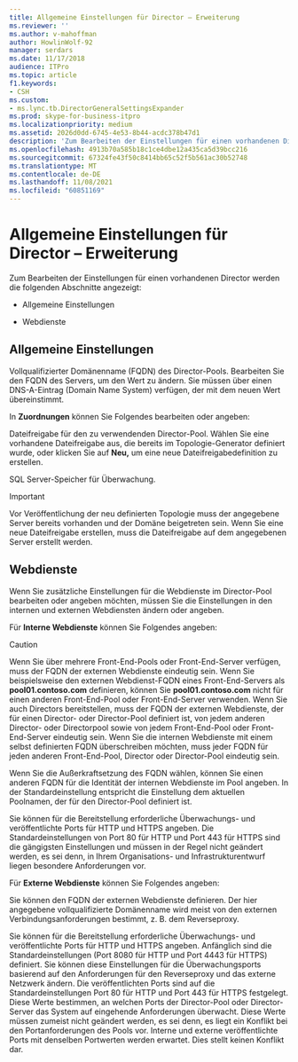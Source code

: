 ```yaml
---
title: Allgemeine Einstellungen für Director – Erweiterung
ms.reviewer: ''
ms.author: v-mahoffman
author: HowlinWolf-92
manager: serdars
ms.date: 11/17/2018
audience: ITPro
ms.topic: article
f1.keywords:
- CSH
ms.custom:
- ms.lync.tb.DirectorGeneralSettingsExpander
ms.prod: skype-for-business-itpro
ms.localizationpriority: medium
ms.assetid: 2026d0dd-6745-4e53-8b44-acdc378b47d1
description: 'Zum Bearbeiten der Einstellungen für einen vorhandenen Director werden die folgenden Abschnitte angezeigt:'
ms.openlocfilehash: 4913b70a585b18c1ce4dbe12a435ca5d39bcc216
ms.sourcegitcommit: 67324fe43f50c8414bb65c52f5b561ac30b52748
ms.translationtype: MT
ms.contentlocale: de-DE
ms.lasthandoff: 11/08/2021
ms.locfileid: "60851169"
---
```

# <a name="director-general-settings-expander"></a>Allgemeine Einstellungen für Director – Erweiterung
 
Zum Bearbeiten der Einstellungen für einen vorhandenen Director werden die folgenden Abschnitte angezeigt:
  
- Allgemeine Einstellungen
    
- Webdienste
    


## <a name="general-settings"></a>Allgemeine Einstellungen

Vollqualifizierter Domänenname (FQDN) des Director-Pools. Bearbeiten Sie den FQDN des Servers, um den Wert zu ändern. Sie müssen über einen DNS-A-Eintrag (Domain Name System) verfügen, der mit dem neuen Wert übereinstimmt.
  
In **Zuordnungen** können Sie Folgendes bearbeiten oder angeben:
  
Dateifreigabe für den zu verwendenden Director-Pool. Wählen Sie eine vorhandene Dateifreigabe aus, die bereits im Topologie-Generator definiert wurde, oder klicken Sie auf **Neu,** um eine neue Dateifreigabedefinition zu erstellen.
  
SQL Server-Speicher für Überwachung.
  
> [!IMPORTANT]
> Vor Veröffentlichung der neu definierten Topologie muss der angegebene Server bereits vorhanden und der Domäne beigetreten sein. Wenn Sie eine neue Dateifreigabe erstellen, muss die Dateifreigabe auf dem angegebenen Server erstellt werden. 
  
## <a name="web-services"></a>Webdienste

Wenn Sie zusätzliche Einstellungen für die Webdienste im Director-Pool bearbeiten oder angeben möchten, müssen Sie die Einstellungen in den internen und externen Webdiensten ändern oder angeben.
  
Für **Interne Webdienste** können Sie Folgendes angeben:
  
> [!CAUTION]
> Wenn Sie über mehrere Front-End-Pools oder Front-End-Server verfügen, muss der FQDN der externen Webdienste eindeutig sein. Wenn Sie beispielsweise den externen Webdienst-FQDN eines Front-End-Servers als **pool01.contoso.com** definieren, können Sie **pool01.contoso.com** nicht für einen anderen Front-End-Pool oder Front-End-Server verwenden. Wenn Sie auch Directors bereitstellen, muss der FQDN der externen Webdienste, der für einen Director- oder Director-Pool definiert ist, von jedem anderen Director- oder Directorpool sowie von jedem Front-End-Pool oder Front-End-Server eindeutig sein. Wenn Sie die internen Webdienste mit einem selbst definierten FQDN überschreiben möchten, muss jeder FQDN für jeden anderen Front-End-Pool, Director oder Director-Pool eindeutig sein.
  
Wenn Sie die Außerkraftsetzung des FQDN wählen, können Sie einen anderen FQDN für die Identität der internen Webdienste im Pool angeben. In der Standardeinstellung entspricht die Einstellung dem aktuellen Poolnamen, der für den Director-Pool definiert ist.
  
Sie können für die Bereitstellung erforderliche Überwachungs- und veröffentlichte Ports für HTTP und HTTPS angeben. Die Standardeinstellungen von Port 80 für HTTP und Port 443 für HTTPS sind die gängigsten Einstellungen und müssen in der Regel nicht geändert werden, es sei denn, in Ihrem Organisations- und Infrastrukturentwurf liegen besondere Anforderungen vor.
  
Für **Externe Webdienste** können Sie Folgendes angeben:
  
Sie können den FQDN der externen Webdienste definieren. Der hier angegebene vollqualifizierte Domänenname wird meist von den externen Verbindungsanforderungen bestimmt, z. B. dem Reverseproxy.
  
Sie können für die Bereitstellung erforderliche Überwachungs- und veröffentlichte Ports für HTTP und HTTPS angeben. Anfänglich sind die Standardeinstellungen (Port 8080 für HTTP und Port 4443 für HTTPS) definiert. Sie können diese Einstellungen für die Überwachungsports basierend auf den Anforderungen für den Reverseproxy und das externe Netzwerk ändern. Die veröffentlichten Ports sind auf die Standardeinstellungen Port 80 für HTTP und Port 443 für HTTPS festgelegt. Diese Werte bestimmen, an welchen Ports der Director-Pool oder Director-Server das System auf eingehende Anforderungen überwacht. Diese Werte müssen zumeist nicht geändert werden, es sei denn, es liegt ein Konflikt bei den Portanforderungen des Pools vor. Interne und externe veröffentlichte Ports mit denselben Portwerten werden erwartet. Dies stellt keinen Konflikt dar.
  

